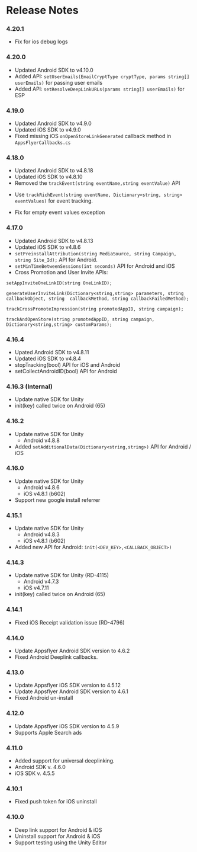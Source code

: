 # Release Notes

### 4.20.1
* Fix for ios debug logs

### 4.20.0
* Updated Android SDK to v4.10.0
* Added API: `setUserEmails(EmailCryptType cryptType, params string[] userEmails)` for passing user emails
* Added API: `setResolveDeepLinkURLs(params string[] userEmails)` for ESP

### 4.19.0
* Updated Android SDK to v4.9.0
* Updated iOS SDK to v4.9.0
* Fixed missing iOS `onOpenStoreLinkGenerated` callback method in `AppsFlyerCallbacks.cs`

### 4.18.0
* Updated Android SDK to v4.8.18
* Updated iOS SDK to v4.8.10
* Removed the `trackEvent(string eventName,string eventValue)` API 
- Use `trackRichEvent(string eventName, Dictionary<string, string> eventValues)` for event tracking.
* Fix for empty event values exception 

### 4.17.0
* Updated Android SDK to v4.8.13
* Updated iOS SDK to v4.8.6
* `setPreinstallAttribution(string MediaSource, string Campaign, string Site_Id);` API for Android.
* `setMinTimeBetweenSessions(int seconds)` API for Android and iOS
* Cross Promotion and User Invite APIs:

 `setAppInviteOneLinkID(string OneLinkID);`

 `generateUserInviteLink(Dictionary<string,string> parameters, string callbackObject, string 
callbackMethod, string callbackFailedMethod);`

 `trackCrossPromoteImpression(string promotedAppID, string campaign);`

 `trackAndOpenStore(string promotedAppID, string campaign, Dictionary<string,string> customParams);`

### 4.16.4
* Upated Android SDK to v4.8.11 
* Updated iOS SDK to v4.8.4
* stopTracking(bool) API for iOS and Android
* setCollectAndroidID(bool) API for Android

### 4.16.3 (Internal)
* Update native SDK for Unity
* init(key) called twice on Android (65)

### 4.16.2
* Update native SDK for Unity
    * Android v4.8.8
* Added `setAdditionalData(Dictionary<string,string>)` API for Android / iOS

### 4.16.0
* Update native SDK for Unity
    * Android v4.8.6
	* iOS v4.8.1 (b602)
* Support new google install referrer   

### 4.15.1
* Update native SDK for Unity
    * Android v4.8.3
	* iOS v4.8.1 (b602)
* Added new API for Android: `init(<DEV_KEY>,<CALLBACK_OBJECT>)`   

### 4.14.3
* Update native SDK for Unity (RD-4115)   
	* Android v4.7.3
	* iOS v4.7.11
* init(key) called twice on Android (65)

### 4.14.1
* Fixed iOS Receipt validation issue (RD-4796)



### 4.14.0
* Update Appsflyer Android SDK version to 4.6.2
* Fixed Android Deeplink callbacks.



### 4.13.0
* Update Appsflyer iOS SDK version to 4.5.12
* Update Appsflyer Android SDK version to 4.6.1
* Fixed Android un-install



### 4.12.0
* Update Appsflyer iOS SDK version to 4.5.9
* Supports Apple Search ads



### 4.11.0
* Added support for universal deeplinking.
* Android SDK v. 4.6.0
* iOS SDK v. 4.5.5

### 4.10.1
* Fixed push token for iOS uninstall


### 4.10.0
* Deep link support for Android & iOS
* Uninstall support for Android & iOS
* Support testing using the Unity Editor

